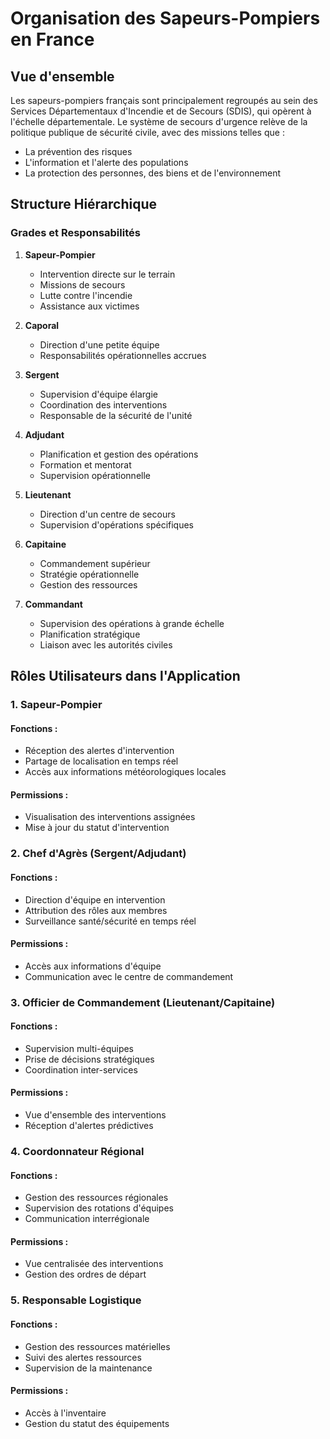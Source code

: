 # Organisation des Sapeurs-Pompiers en France

## Vue d'ensemble
Les sapeurs-pompiers français sont principalement regroupés au sein des Services Départementaux d'Incendie et de Secours (SDIS), qui opèrent à l'échelle départementale. Le système de secours d'urgence relève de la politique publique de sécurité civile, avec des missions telles que :
- La prévention des risques
- L'information et l'alerte des populations
- La protection des personnes, des biens et de l'environnement

## Structure Hiérarchique

### Grades et Responsabilités

1. **Sapeur-Pompier**
   - Intervention directe sur le terrain
   - Missions de secours
   - Lutte contre l'incendie
   - Assistance aux victimes

2. **Caporal**
   - Direction d'une petite équipe
   - Responsabilités opérationnelles accrues

3. **Sergent**
   - Supervision d'équipe élargie
   - Coordination des interventions
   - Responsable de la sécurité de l'unité

4. **Adjudant**
   - Planification et gestion des opérations
   - Formation et mentorat
   - Supervision opérationnelle

5. **Lieutenant**
   - Direction d'un centre de secours
   - Supervision d'opérations spécifiques

6. **Capitaine**
   - Commandement supérieur
   - Stratégie opérationnelle
   - Gestion des ressources

7. **Commandant**
   - Supervision des opérations à grande échelle
   - Planification stratégique
   - Liaison avec les autorités civiles

## Rôles Utilisateurs dans l'Application

### 1. Sapeur-Pompier
#### Fonctions :
- Réception des alertes d'intervention
- Partage de localisation en temps réel
- Accès aux informations météorologiques locales
#### Permissions :
- Visualisation des interventions assignées
- Mise à jour du statut d'intervention

### 2. Chef d'Agrès (Sergent/Adjudant)
#### Fonctions :
- Direction d'équipe en intervention
- Attribution des rôles aux membres
- Surveillance santé/sécurité en temps réel
#### Permissions :
- Accès aux informations d'équipe
- Communication avec le centre de commandement

### 3. Officier de Commandement (Lieutenant/Capitaine)
#### Fonctions :
- Supervision multi-équipes
- Prise de décisions stratégiques
- Coordination inter-services
#### Permissions :
- Vue d'ensemble des interventions
- Réception d'alertes prédictives

### 4. Coordonnateur Régional
#### Fonctions :
- Gestion des ressources régionales
- Supervision des rotations d'équipes
- Communication interrégionale
#### Permissions :
- Vue centralisée des interventions
- Gestion des ordres de départ

### 5. Responsable Logistique
#### Fonctions :
- Gestion des ressources matérielles
- Suivi des alertes ressources
- Supervision de la maintenance
#### Permissions :
- Accès à l'inventaire
- Gestion du statut des équipements
